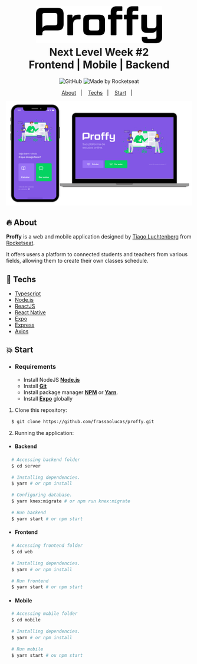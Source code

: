 <h1 align="center">
    <img alt="Proffy" src=".github/logo.svg" height="100px" />
    <br>Next Level Week #2<br/>
    Frontend | Mobile | Backend
</h1>

<p align="center">
  <img alt="GitHub" src="https://img.shields.io/github/license/HigorSnt/proffy?style=flat-square"> 
  <img alt="Made by Rocketseat" src="https://img.shields.io/badge/made%20by-Rocketseat-%237519C1?style=flat-square"><br/>
</p>
<p align="center">
  <a href="#fire-about">About</a>&nbsp;&nbsp;&nbsp;|&nbsp;&nbsp;&nbsp;
  <a href="#rocket-techs">Techs</a>&nbsp;&nbsp;&nbsp;|&nbsp;&nbsp;&nbsp;
  <a href="#boom-start">Start</a>&nbsp;&nbsp;&nbsp;|&nbsp;&nbsp;&nbsp;
</p>

<p align="center">
  <img alt="proffy-mockup" width="650px" src="./.github/proffy_mockup.png" />
<p>

## :fire: About

**Proffy** is a web and mobile application designed by [Tiago Luchtenberg](https://www.linkedin.com/in/tiago-luchtenberg-0b9a3b97/) from [Rocketseat](https://rocketseat.com.br/). 

It offers users a platform to connected students and teachers from various fields, allowing them to create their own classes schedule.

## :rocket: Techs

-  [Typescript](https://www.typescriptlang.org/)
-  [Node.js](https://nodejs.org/en/)
-  [ReactJS](https://reactjs.org/)
-  [React Native](http://facebook.github.io/react-native/)
-  [Expo](https://expo.io/)
-  [Express](https://expressjs.com/)
-  [Axios](https://github.com/axios/axios)

## :boom: Start

- ### **Requirements**

  - Install NodeJS **[Node.js](https://nodejs.org/en/)**
  - Install **[Git](https://git-scm.com/)**
  - Install package manager **[NPM](https://www.npmjs.com/)** or **[Yarn](https://yarnpkg.com/)**.
  - Install **[Expo](https://expo.io/)** globally

1. Clone this repository:

```sh
  $ git clone https://github.com/frassaolucas/proffy.git
```

2. Running the application:

- #### Backend

```sh
  # Accessing backend folder
  $ cd server
```

```sh
  # Installing dependencies.
  $ yarn # or npm install
```

```sh
  # Configuring database.
  $ yarn knex:migrate # or npm run knex:migrate
```

```sh
  # Run backend
  $ yarn start # or npm start
```

- #### Frontend

```sh
  # Accessing frontend folder
  $ cd web
```

```sh
  # Installing dependencies.
  $ yarn # or npm install
```

```sh
  # Run frontend
  $ yarn start # or npm start
```

- #### Mobile

```sh
  # Accessing mobile folder
  $ cd mobile
```

```sh
  # Installing dependencies.
  $ yarn # or npm install
```

```sh
  # Run mobile
  $ yarn start # ou npm start
```
